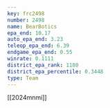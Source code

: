 ```yaml
---
key: frc2498
number: 2498
name: BearBotics
epa_end: 10.17
auto_epa_end: 3.23
teleop_epa_end: 6.39
endgame_epa_end: 0.55
winrate: 0.1111
district_epa_rank: 1180
district_epa_percentile: 0.3448
type: Team
---
```

[[2024mnmi]]
